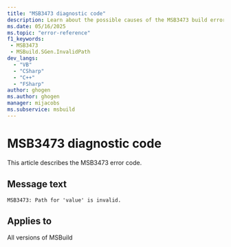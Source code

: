 ```yaml
---
title: "MSB3473 diagnostic code"
description: Learn about the possible causes of the MSB3473 build error, and get troubleshooting tips.
ms.date: 05/16/2025
ms.topic: "error-reference"
f1_keywords:
 - MSB3473
 - MSBuild.SGen.InvalidPath
dev_langs:
  - "VB"
  - "CSharp"
  - "C++"
  - "FSharp"
author: ghogen
ms.author: ghogen
manager: mijacobs
ms.subservice: msbuild
---
```


# MSB3473 diagnostic code

<!-- :::ErrorDefinitionDescription::: -->
<!-- :::editable-content name="introDescription"::: -->
This article describes the MSB3473 error code.
<!-- :::editable-content-end::: -->

## Message text

<!-- :::editable-content name="messageText"::: -->
`MSB3473: Path for 'value' is invalid.`
<!-- :::editable-content-end::: -->
<!-- MSB3473: Path for "{0}" is invalid. {1} -->

<!-- :::editable-content name="postOutputDescription"::: -->
<!--
{StrBegin="MSB3473: "}
-->
<!-- :::editable-content-end::: -->
<!-- :::ErrorDefinitionDescription-end::: -->

## Applies to

All versions of MSBuild
